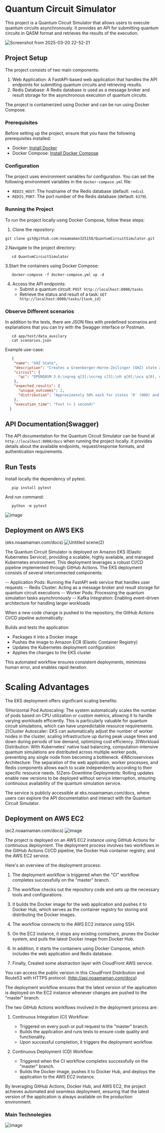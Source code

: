 # Quantum Circuit Simulator

This project is a Quantum Circuit Simulator that allows users to execute quantum circuits asynchronously. It provides an API for submitting quantum circuits in QASM format and retrieves the results of the execution.

![Screenshot from 2025-03-20 22-52-21](https://github.com/user-attachments/assets/619849ed-4935-457f-af26-dde715c9273a)


## Project Setup

The project consists of two main components:
1. Web Application: A FastAPI-based web application that handles the API endpoints for submitting quantum circuits and retrieving results.
2. Redis Database: A Redis database is used as a message broker and result storage for the asynchronous execution of quantum circuits.

The project is containerized using Docker and can be run using Docker Compose.

### Prerequisites

Before setting up the project, ensure that you have the following prerequisites installed:
- Docker: [Install Docker](https://docs.docker.com/get-docker/)
- Docker Compose: [Install Docker Compose](https://docs.docker.com/compose/install/)

### Configuration

The project uses environment variables for configuration. You can set the following environment variables in the `docker-compose.yml` file:
- `REDIS_HOST`: The hostname of the Redis database (default: `redis`).
- `REDIS_PORT`: The port number of the Redis database (default: `6379`).

### Running the Project

To run the project locally using Docker Compose, follow these steps:

1. Clone the repository:
  ```shell
  git clone git@github.com:noaamaman325158/QuantumCircuitSimulator.git
```
2.Navigate to the project directory:
```shell
   cd QuantumCircuitSimulator
```
3.Start the containers using Docker Compose:
```shell
   docker-compose -f docker-compose.yml up -d
```
4. Access the API endpoints:
   - Submit a quantum circuit: `POST http://localhost:8000/tasks`
   - Retrieve the status and result of a task: `GET http://localhost:8000/tasks/{task_id}`
### Observe Different scenarios
In addition to the tests, there are JSON files with predefined scenarios and explanations that you can try with the Swagger interface or Postman.
```shell
   cd app/test/data_auxilary
   cat scenarios.json
```
Example use-case:
```json
   {
    "name": "GHZ State",
    "description": "Creates a Greenberger-Horne-Zeilinger (GHZ) state among three qubits. Expected outcome: Equal probability of measuring '000' and '111' (binary 0 and 7 in decimal).",
    "circuit": {
      "qc": "OPENQASM 3.0;\nqreg q[3];\ncreg c[3];\nh q[0];\ncx q[0], q[1];\ncx q[1], q[2];\nmeasure q -> c;"
    },
    "expected_results": {
      "unique_outcomes": 2,
      "distribution": "Approximately 50% each for states '0' (000) and '7' (111)"
    },
    "execution_time": "Fast (< 1 second)"
  }
```
## API Documentation(Swagger)
The API documentation for the Quantum Circuit Simulator can be found at `http://localhost:8000/docs` when running the project locally.
It provides details about the available endpoints, request/response formats, and authentication requirements.
## Run Tests
Install locally the dependency of pytest.
```shell
   pip install pytest
```
And run command:
```shell
   python -m pytest
```

![image](https://github.com/user-attachments/assets/f052f946-b65f-4f8f-879d-8c38ae80d784)

## Deployment on AWS EKS
(eks.noaamaman.com/docs)
![Untitled scene(2)](https://github.com/user-attachments/assets/d5d3571b-c590-4a28-b601-c06c8152af32)

The Quantum Circuit Simulator is deployed on Amazon EKS (Elastic Kubernetes Service), providing a scalable, highly available, and managed Kubernetes environment. This deployment leverages a robust CI/CD pipeline implemented through GitHub Actions.
The EKS deployment consists of several interconnected components:

-- Application Pods: Running the FastAPI web service that handles user requests
-- Redis Cluster: Acting as a message broker and result storage for quantum circuit executions
-- Worker Pods: Processing the quantum simulation tasks asynchronously
-- Kafka Integration: Enabling event-driven architecture for handling larger workloads

When a new code change is pushed to the repository, the GitHub Actions CI/CD pipeline automatically:

Builds and tests the application
- Packages it into a Docker image
- Pushes the image to Amazon ECR (Elastic Container Registry)
- Updates the Kubernetes deployment configuration
- Applies the changes to the EKS cluster

This automated workflow ensures consistent deployments, minimizes human error, and enables rapid iteration.

# Scaling Advantages
The EKS deployment offers significant scaling benefits:

1)Horizontal Pod Autoscaling: The system automatically scales the number of pods based on CPU utilization or custom metrics, allowing it to handle varying workloads efficiently. This is particularly valuable for quantum circuit simulations, which can have unpredictable resource requirements.
2)Cluster Autoscaler: EKS can automatically adjust the number of worker nodes in the cluster, scaling infrastructure up during peak usage times and down during periods of low demand, optimizing cost efficiency.
3)Workload Distribution: With Kubernetes' native load balancing, computation-intensive quantum simulations are distributed across multiple worker pods, preventing any single node from becoming a bottleneck.
4)Microservices Architecture: The separation of the web application, worker processes, and Redis components allows each to scale independently according to their specific resource needs.
5)Zero-Downtime Deployments: Rolling updates enable new versions to be deployed without service interruption, ensuring continuous availability of the quantum simulation service.

The service is publicly accessible at eks.noaamaman.com/docs, where users can explore the API documentation and interact with the Quantum Circuit Simulator.


## Deployment on AWS EC2
(ec2.noaamaman.com/docs)
![image](https://github.com/user-attachments/assets/753354a7-b19a-47bf-9aa8-69f436329885)


The project is deployed on an AWS EC2 instance using GitHub Actions for continuous deployment. The deployment process involves two workflows in the GitHub Actions CI/CD pipeline, the Docker Hub container registry, and the AWS EC2 service.

Here's an overview of the deployment process:

1. The deployment workflow is triggered when the "CI" workflow completes successfully on the "master" branch.

2. The workflow checks out the repository code and sets up the necessary tools and configurations.

3. It builds the Docker image for the web application and pushes it to Docker Hub, which serves as the container registry for storing and distributing the Docker images.

4. The workflow connects to the AWS EC2 instance using SSH.

5. On the EC2 instance, it stops any existing containers, prunes the Docker system, and pulls the latest Docker image from Docker Hub.

6. In addition, it starts the containers using Docker Compose, which includes the web application and Redis database.
   
7. Finally, Created some abstraction layer with CloudFront AWS service.

You can access the public version in this CloudFront Distribution and Route53 with HTTPS protocol:
(http://api.noaamaman.com/docs)

The deployment workflow ensures that the latest version of the application is deployed on the EC2 instance whenever changes are pushed to the "master" branch.

The two GitHub Actions workflows involved in the deployment process are:

1. Continuous Integration (CI) Workflow:
   - Triggered on every push or pull request to the "master" branch.
   - Builds the application and runs tests to ensure code quality and functionality.
   - Upon successful completion, it triggers the deployment workflow.

2. Continuous Deployment (CD) Workflow:
   - Triggered when the CI workflow completes successfully on the "master" branch.
   - Builds the Docker image, pushes it to Docker Hub, and deploys the application to the AWS EC2 instance.

By leveraging GitHub Actions, Docker Hub, and AWS EC2, the project achieves automated and seamless deployment, ensuring that the latest version of the application is always available on the production environment.


### Main Technolegies
![image](https://github.com/user-attachments/assets/50781b47-c182-4fb1-8626-5bdf32848f59)

